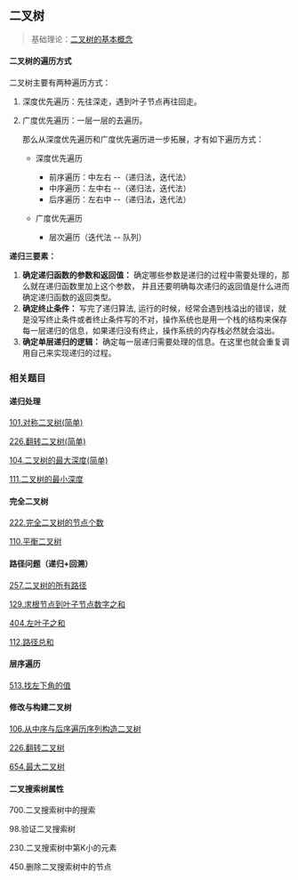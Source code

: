 ## 二叉树

> 基础理论：[二叉树的基本概念](https://github.com/Capactity/blog/blob/master/data-structure/二叉树.md)

####  二叉树的遍历方式

二叉树主要有两种遍历方式：

1. 深度优先遍历：先往深走，遇到叶子节点再往回走。

2. 广度优先遍历：一层一层的去遍历。

   那么从深度优先遍历和广度优先遍历进一步拓展，才有如下遍历方式：

   - 深度优先遍历

     - 前序遍历：中左右  --（递归法，迭代法）
     - 中序遍历：左中右  --（递归法，迭代法）
     - 后序遍历：左右中  --（递归法，迭代法）

   - 广度优先遍历

     - 层次遍历（迭代法  --  队列）

     

**递归三要素：**

1. **确定递归函数的参数和返回值：** 确定哪些参数是递归的过程中需要处理的，那么就在递归函数里加上这个参数， 并且还要明确每次递归的返回值是什么进而确定递归函数的返回类型。
2. **确定终止条件：** 写完了递归算法, 运行的时候，经常会遇到栈溢出的错误，就是没写终止条件或者终止条件写的不对，操作系统也是用一个栈的结构来保存每一层递归的信息，如果递归没有终止，操作系统的内存栈必然就会溢出。
3. **确定单层递归的逻辑：** 确定每一层递归需要处理的信息。在这里也就会重复调用自己来实现递归的过程。



### 相关题目

#### 递归处理

[101.对称二叉树(简单)](https://github.com/Capactity/blog/blob/master/algorithm/二叉树/101-对称二叉树.md)

[226.翻转二叉树(简单)](https://github.com/Capactity/blog/blob/master/algorithm/二叉树/226-翻转二叉树.md)

[104.二叉树的最大深度(简单)](https://github.com/Capactity/blog/blob/master/algorithm/二叉树/104-二叉树的最大深度.md)

[111.二叉树的最小深度](https://github.com/Capactity/blog/blob/master/algorithm/二叉树/111-二叉树的最小深度.md)

#### 完全二叉树

[222.完全二叉树的节点个数](https://github.com/Capactity/blog/blob/master/algorithm/二叉树/111-二叉树的最小深度.md)

[110.平衡二叉树](https://github.com/Capactity/blog/blob/master/algorithm/二叉树/111-二叉树的最小深度.md)

#### 路径问题（递归+回溯）

[257.二叉树的所有路径](https://github.com/Capactity/blog/blob/master/algorithm/二叉树/257-二叉树的所有路径.md)

[129.求根节点到叶子节点数字之和](https://github.com/Capactity/blog/blob/master/algorithm/二叉树/129-求根节点到叶子节点数字之和.md)

[404.左叶子之和](https://github.com/Capactity/blog/blob/master/algorithm/二叉树/404-左叶子之和.md)

[112.路径总和](https://github.com/Capactity/blog/blob/master/algorithm/二叉树/112-路径总和.md)

#### 层序遍历

[513.找左下角的值](https://github.com/Capactity/blog/blob/master/algorithm/二叉树/513-找左下角的值.md)

#### 修改与构建二叉树

[106.从中序与后序遍历序列构造二叉树](https://github.com/Capactity/blog/blob/master/algorithm/二叉树/106-从中序与后序遍历序列构造二叉树.md)

[226.翻转二叉树](https://github.com/Capactity/blog/blob/master/algorithm/二叉树/226-翻转二叉树.md)

[654.最大二叉树](https://github.com/Capactity/blog/blob/master/algorithm/二叉树/654-最大二叉树.md)

#### 二叉搜索树属性

700.二叉搜索树中的搜索

98.验证二叉搜索树

230.二叉搜索树中第K小的元素

450.删除二叉搜索树中的节点

